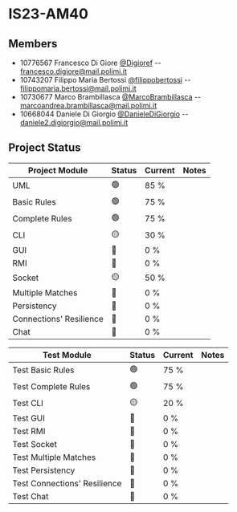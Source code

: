 # IS23-AM40
## Members 
- 10776567 Francesco Di Giore [@Digioref](https://github.com/Digioref) -- 
  francesco.digiore@mail.polimi.it
- 10743207 Filippo Maria Bertossi [@filippobertossi](https://github.com/filippobertossi) -- 
  filippomaria.bertossi@mail.polimi.it
- 10730677 Marco Brambillasca [@MarcoBrambillasca](https://github.com/MarcoBrambillasca) -- 
  marcoandrea.brambillasca@mail.polimi.it
- 10668044 Daniele Di Giorgio [@DanieleDiGiorgio](https://github.com/DanieleDiGiorgio) -- 
  daniele2.digiorgio@mail.polimi.it

## Project Status

| Project Module | Status | Current | Notes |
| -------------- | ------ | ------- | ------- |
| UML | :green_circle: | 85 % |
| Basic Rules | :green_circle: | 75 % |
| Complete Rules | :green_circle: | 75 % |
| CLI | :yellow_circle: | 30 % |
| GUI | :red_circle: | 0 % |
| RMI | 🔴 | 0 % |
| Socket | :yellow_circle: | 50 % |
| Multiple Matches | 🔴 | 0 % |
| Persistency | 🔴 | 0 % |
| Connections' Resilience | 🔴 | 0 % |
| Chat | 🔴 | 0 % |

| Test Module | Status | Current | Notes |
| -------------- | ------ | ------- | ------- |
| Test Basic Rules | :green_circle: | 75 % |
| Test Complete Rules | :green_circle: | 75 % |
| Test CLI | :yellow_circle: | 20 % |
| Test GUI | 🔴 | 0 % |
| Test RMI | 🔴 | 0 % |
| Test Socket | 🔴 | 0 % |
| Test Multiple Matches | 🔴 | 0 % |
| Test Persistency | 🔴 | 0 % |
| Test Connections' Resilience | 🔴 | 0 % |
| Test Chat | 🔴 | 0 % |


